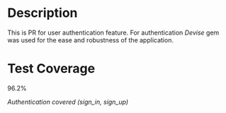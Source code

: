 # Description
This is PR for user authentication feature. For authentication *Devise* gem was used for the ease and robustness of the application.

# Test Coverage
96.2%






_Authentication covered (sign_in, sign_up)_


